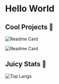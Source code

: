 # Hello World

## Cool Projects 🧊

![Readme Card](https://github-readme-stats.vercel.app/api/pin/?username=NeoPrint3D&repo=neo-letter&theme=dracula)


![Readme Card](https://github-readme-stats.vercel.app/api/pin/?username=NeoPrint3D&repo=NeoClipse&theme=dracula)



## Juicy Stats 🧃
![Top Langs](https://github-readme-stats.vercel.app/api/top-langs/?username=NeoPrint3D&langs_count=20&theme=dracula)
